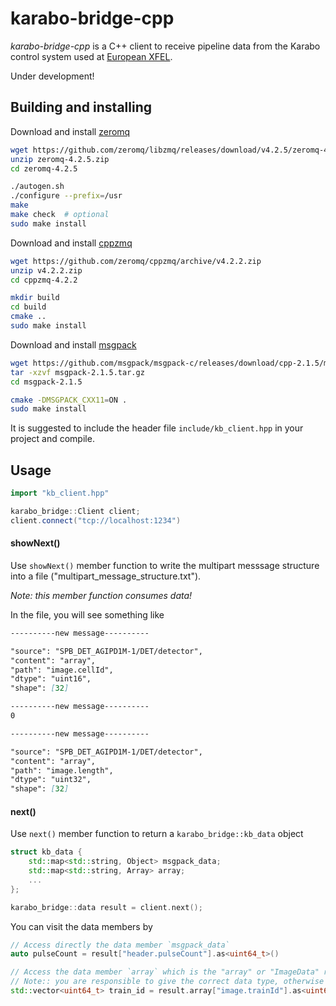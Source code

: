 # karabo-bridge-cpp

*karabo-bridge-cpp* is a C++ client to receive pipeline data from the
Karabo control system used at [European XFEL](https://www.xfel.eu/).

Under development!

## Building and installing

Download and install [zeromq](http://zeromq.org/)
```sh
wget https://github.com/zeromq/libzmq/releases/download/v4.2.5/zeromq-4.2.5.zip
unzip zeromq-4.2.5.zip
cd zeromq-4.2.5

./autogen.sh
./configure --prefix=/usr
make
make check  # optional
sudo make install
```

Download and install [cppzmq](https://github.com/zeromq/cppzmq)
```sh
wget https://github.com/zeromq/cppzmq/archive/v4.2.2.zip
unzip v4.2.2.zip
cd cppzmq-4.2.2

mkdir build
cd build
cmake ..
sudo make install
```


Download and install [msgpack](https://msgpack.org/index.html)
```sh
wget https://github.com/msgpack/msgpack-c/releases/download/cpp-2.1.5/msgpack-2.1.5.tar.gz
tar -xzvf msgpack-2.1.5.tar.gz
cd msgpack-2.1.5

cmake -DMSGPACK_CXX11=ON .
sudo make install
```

It is suggested to include the header file `include/kb_client.hpp` in your project and compile.

## Usage

```c++
import "kb_client.hpp"

karabo_bridge::Client client;
client.connect("tcp://localhost:1234")
```

#### showNext()

Use `showNext()` member function to write the multipart messsage structure into a file ("multipart_message_structure.txt").

*Note: this member function consumes data!*

In the file, you will see something like
```md
----------new message----------

"source": "SPB_DET_AGIPD1M-1/DET/detector",
"content": "array",
"path": "image.cellId",
"dtype": "uint16",
"shape": [32]

----------new message----------
0

----------new message----------

"source": "SPB_DET_AGIPD1M-1/DET/detector",
"content": "array",
"path": "image.length",
"dtype": "uint32",
"shape": [32]
```
#### next()

Use `next()` member function to return a `karabo_bridge::kb_data` object
```c++
struct kb_data {
    std::map<std::string, Object> msgpack_data;
    std::map<std::string, Array> array;
    ...
};

karabo_bridge::data result = client.next();
```
You can visit the data members by
```c++
// Access directly the data member `msgpack_data` 
auto pulseCount = result["header.pulseCount"].as<uint64_t>()

// Access the data member `array` which is the "array" or "ImageData" represented by char arrays
// Note:: you are responsible to give the correct data type, otherwise it leads to undefined behavior!
std::vector<uint64_t> train_id = result.array["image.trainId"].as<uint64_t>()
```
